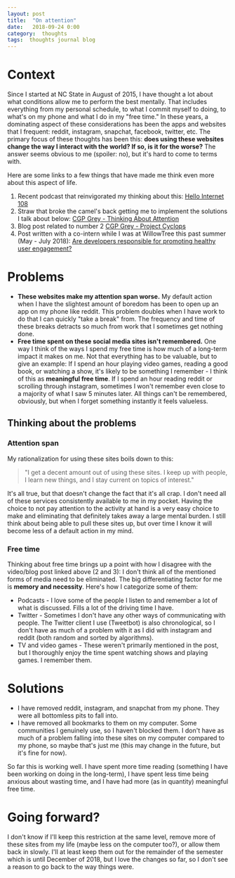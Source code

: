 ```yaml
---
layout: post
title:  "On attention"
date:   2018-09-24 0:00
category:  thoughts
tags:  thoughts journal blog
---
```


# Context

Since I started at NC State in August of 2015, I have thought a lot about what conditions allow me to perform the best mentally. That includes everything from my personal schedule, to what I commit myself to doing, to what's on my phone and what I do in my "free time." In these years, a dominating aspect of these considerations has been the apps and websites that I frequent: reddit, instagram, snapchat, facebook, twitter, etc. The primary focus of these thoughts has been this: **does using these websites change the way I interact with the world? If so, is it for the worse?** The answer seems obvious to me (spoiler: no), but it's hard to come to terms with.

Here are some links to a few things that have made me think even more about this aspect of life.

1. Recent podcast that reinvigorated my thinking about this: [Hello Internet 108](http://www.hellointernet.fm/podcast/108)
2. Straw that broke the camel's back getting me to implement the solutions I talk about below: [CGP Grey - Thinking About Attention](https://www.youtube.com/watch?v=wf2VxeIm1no) 
3. Blog post related to number 2 [CGP Grey - Project Cyclops](http://www.cgpgrey.com/blog/cyclops)
4. Post written with a co-intern while I was at WillowTree this past summer (May - July 2018): [Are developers responsible for promoting healthy user engagement?](https://willowtreeapps.com/ideas/are-developers-responsible-for-promoting-healthy-user-engagement)

# Problems

* **These websites make my attention span worse.** My default action when I have the slightest amount of boredom has been to open up an app on my phone like reddit. This problem doubles when I have work to do that I can quickly "take a break" from. The frequency and time of these breaks detracts so much from  work that I sometimes get nothing done.
* **Free time spent on these social media sites isn't remembered.** One way I think of the ways I spend my free time is how much of a long-term impact it makes on me. Not that everything has to be valuable, but to give an example: If I spend an hour playing video games, reading a good book, or watching a show, it's likely to be something I remember - I think of this as **meaningful free time**. If I spend an hour reading reddit or scrolling through instagram, sometimes I won't remember even close to a majority of what I saw 5 minutes later. All things can't be remembered, obviously, but when I forget something instantly it feels valueless.

## Thinking about the problems

### Attention span

My rationalization for using these sites boils down to this:

> "I get a decent amount out of using these sites. I keep up with people, I learn new things, and I stay current on topics of interest."

It's all true, but that doesn't change the fact that it's all crap. I don't need all of these services consistently available to me in my pocket. Having the choice to not pay attention to the activity at hand is a very easy choice to make and eliminating that definitely takes away a large mental burden. I still think about being able to pull these sites up, but over time I know it will become less of a default action in my mind.

### Free time

Thinking about free time brings up a point with how I disagree with the video/blog post linked above (2 and 3): I don't think all of the mentioned forms of media need to be eliminated. The big differentiating factor for me is **memory and necessity**. Here's how I categorize some of them:

* Podcasts - I love some of the people I listen to and remember a lot of what is discussed. Fills a lot of the driving time I have.
* Twitter - Sometimes I don't have any other ways of communicating with people. The Twitter client I use (Tweetbot) is also chronological, so I don't have as much of a problem with it as I did with instagram and reddit (both random and sorted by algorithms).
* TV and video games - These weren't primarily mentioned in the post, but I thoroughly enjoy the time spent watching shows and playing games. I remember them.

# Solutions

* I have removed reddit, instagram, and snapchat from my phone. They were all bottomless pits to fall into.
* I have removed all bookmarks to them on my computer. Some communities I genuinely use, so I haven't blocked them. I don't have as much of a problem falling into these sites on my computer compared to my phone, so maybe that's just me (this may change in the future, but it's fine for now).

So far this is working well. I have spent more time reading (something I have been working on doing in the long-term), I have spent less time being anxious about wasting time, and I have had more (as in quantity) meaningful free time.

# Going forward?

I don't know if I'll keep this restriction at the same level, remove more of these sites from my life (maybe less on the computer too?), or allow them back in slowly. I'll at least keep them out for the remainder of the semester which is until December of 2018, but I love the changes so far, so I don't see a reason to go back to the way things were.